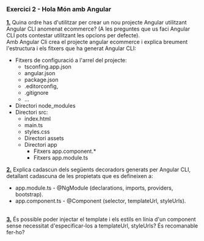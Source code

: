 ### Exercici 2 - Hola Món amb Angular

<ins>**1.**</ins> Quina ordre has d'utilitzar per crear un nou projecte Angular utilitzant Angular CLI anomenat ecommerce? (A les preguntes que us faci Angular CLI pots contestar utilitzant les opcions per defecte).<br>
Amb Angular Cli crea el projecte angular ecommerce i explica breument l'estructura i els fitxers que ha generat Angular CLI:<br>
- Fitxers de configuració a l'arrel del projecte:<br>
    - tsconfing.app.json
    - angular.json
    - package.json
    - .editorconfig,
    - .gitignore
    - …
- Directori node_modules
- Directori src:
    - index.html
    - main.ts
    - styles.css
    - Directori assets
    - Directori app
        - Fitxers app.component.*
        - Fitxers app.module.ts

<ins>**2.**</ins> Explica cadascun dels següents decoradors generats per Angular CLI, detallant cadascuna de les propietats que es defineixen a:
- app.module.ts - @NgModule (declarations, imports, providers, bootstrap).<br>
- app.component.ts - @Component (selector, templateUrl, styleUrls).<br><br>

<ins>**3.**</ins> És possible poder injectar el template i els estils en línia d'un component sense necessitat d'especificar-los a templateUrl, styleUrls? És recomanable fer-ho?<br>